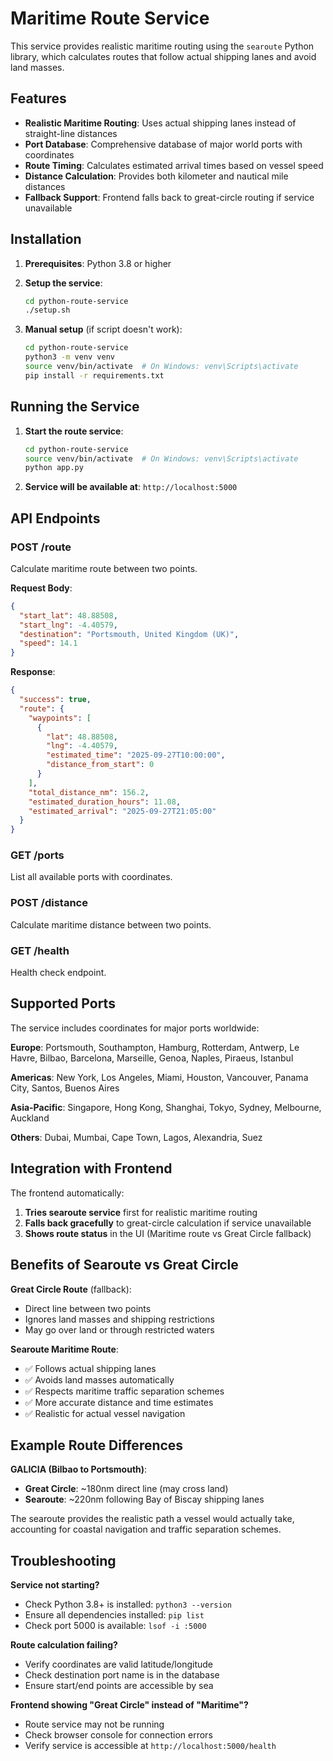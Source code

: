 # Maritime Route Service

This service provides realistic maritime routing using the `searoute` Python library, which calculates routes that follow actual shipping lanes and avoid land masses.

## Features

- **Realistic Maritime Routing**: Uses actual shipping lanes instead of straight-line distances
- **Port Database**: Comprehensive database of major world ports with coordinates
- **Route Timing**: Calculates estimated arrival times based on vessel speed
- **Distance Calculation**: Provides both kilometer and nautical mile distances
- **Fallback Support**: Frontend falls back to great-circle routing if service unavailable

## Installation

1. **Prerequisites**: Python 3.8 or higher

2. **Setup the service**:
   ```bash
   cd python-route-service
   ./setup.sh
   ```

3. **Manual setup** (if script doesn't work):
   ```bash
   cd python-route-service
   python3 -m venv venv
   source venv/bin/activate  # On Windows: venv\Scripts\activate
   pip install -r requirements.txt
   ```

## Running the Service

1. **Start the route service**:
   ```bash
   cd python-route-service
   source venv/bin/activate  # On Windows: venv\Scripts\activate
   python app.py
   ```

2. **Service will be available at**: `http://localhost:5000`

## API Endpoints

### POST /route
Calculate maritime route between two points.

**Request Body**:
```json
{
  "start_lat": 48.88508,
  "start_lng": -4.40579,
  "destination": "Portsmouth, United Kingdom (UK)",
  "speed": 14.1
}
```

**Response**:
```json
{
  "success": true,
  "route": {
    "waypoints": [
      {
        "lat": 48.88508,
        "lng": -4.40579,
        "estimated_time": "2025-09-27T10:00:00",
        "distance_from_start": 0
      }
    ],
    "total_distance_nm": 156.2,
    "estimated_duration_hours": 11.08,
    "estimated_arrival": "2025-09-27T21:05:00"
  }
}
```

### GET /ports
List all available ports with coordinates.

### POST /distance
Calculate maritime distance between two points.

### GET /health
Health check endpoint.

## Supported Ports

The service includes coordinates for major ports worldwide:

**Europe**: Portsmouth, Southampton, Hamburg, Rotterdam, Antwerp, Le Havre, Bilbao, Barcelona, Marseille, Genoa, Naples, Piraeus, Istanbul

**Americas**: New York, Los Angeles, Miami, Houston, Vancouver, Panama City, Santos, Buenos Aires

**Asia-Pacific**: Singapore, Hong Kong, Shanghai, Tokyo, Sydney, Melbourne, Auckland

**Others**: Dubai, Mumbai, Cape Town, Lagos, Alexandria, Suez

## Integration with Frontend

The frontend automatically:

1. **Tries searoute service** first for realistic maritime routing
2. **Falls back gracefully** to great-circle calculation if service unavailable
3. **Shows route status** in the UI (Maritime route vs Great Circle fallback)

## Benefits of Searoute vs Great Circle

**Great Circle Route** (fallback):
- Direct line between two points
- Ignores land masses and shipping restrictions
- May go over land or through restricted waters

**Searoute Maritime Route**:
- ✅ Follows actual shipping lanes
- ✅ Avoids land masses automatically
- ✅ Respects maritime traffic separation schemes
- ✅ More accurate distance and time estimates
- ✅ Realistic for actual vessel navigation

## Example Route Differences

**GALICIA (Bilbao to Portsmouth)**:
- **Great Circle**: ~180nm direct line (may cross land)
- **Searoute**: ~220nm following Bay of Biscay shipping lanes

The searoute provides the realistic path a vessel would actually take, accounting for coastal navigation and traffic separation schemes.

## Troubleshooting

**Service not starting?**
- Check Python 3.8+ is installed: `python3 --version`
- Ensure all dependencies installed: `pip list`
- Check port 5000 is available: `lsof -i :5000`

**Route calculation failing?**
- Verify coordinates are valid latitude/longitude
- Check destination port name is in the database
- Ensure start/end points are accessible by sea

**Frontend showing "Great Circle" instead of "Maritime"?**
- Route service may not be running
- Check browser console for connection errors
- Verify service is accessible at `http://localhost:5000/health`